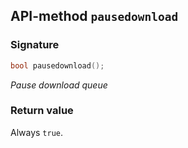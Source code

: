 ## API-method `pausedownload`

### Signature
``` c++
bool pausedownload();
```

_Pause download queue_

### Return value
Always `true`.
